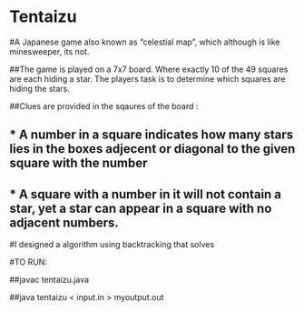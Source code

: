 # Tentaizu

#A Japanese  game  also known as “celestial  map”, which although is like minesweeper, its not. 
 
##The  game  is  played  on  a  7x7  board. Where exactly  10  of the 49 squares are each hiding a star.  The players task is to determine which squares are hiding the stars.  

##Clues are provided in the sqaures of the board :
## * A  number  in  a  square  indicates  how  many  stars  lies in the boxes adjecent or diagonal to the given square with the number
## * A  square  with  a number in it will not contain a star, yet a star can appear in a square with no adjacent numbers. 

#I designed a algorithm using backtracking that solves 


#TO RUN:

##javac tentaizu.java 

##java tentaizu < input.in > myoutput.out
